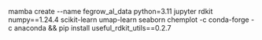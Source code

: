 mamba create --name fegrow_al_data python=3.11 jupyter rdkit numpy==1.24.4 scikit-learn umap-learn seaborn chemplot -c conda-forge -c anaconda && pip install useful_rdkit_utils==0.2.7
